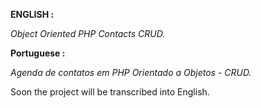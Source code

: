 <b>ENGLISH :</b>

<i>Object Oriented PHP Contacts CRUD.</i>

<b>Portuguese :</b>

<i>Agenda de contatos em PHP Orientado a Objetos - CRUD.</i>

<p>Soon the project will be transcribed into English.</p>
